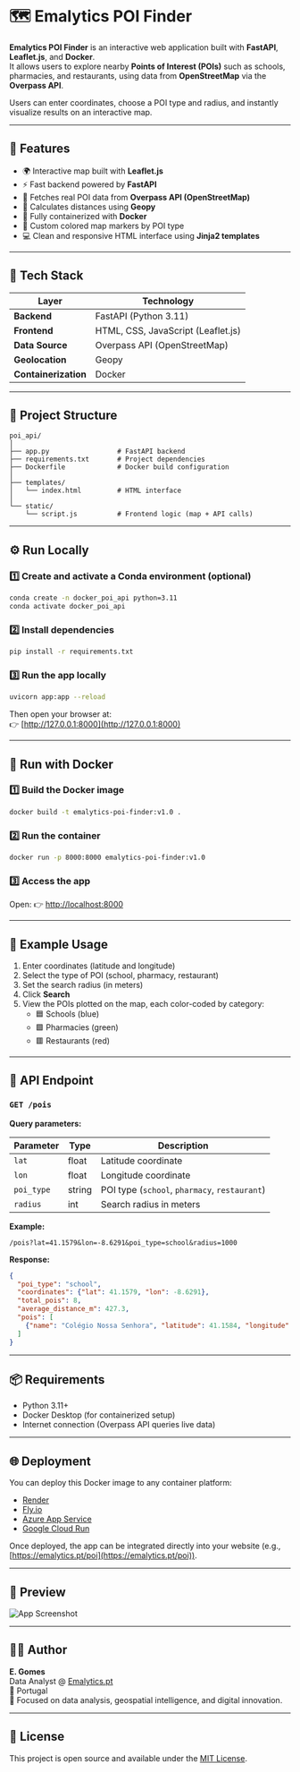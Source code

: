 # 🗺️ Emalytics POI Finder

**Emalytics POI Finder** is an interactive web application built with **FastAPI**, **Leaflet.js**, and **Docker**.  
It allows users to explore nearby **Points of Interest (POIs)** such as schools, pharmacies, and restaurants, using data from **OpenStreetMap** via the **Overpass API**.

Users can enter coordinates, choose a POI type and radius, and instantly visualize results on an interactive map.

---

## 🚀 Features

- 🌍 Interactive map built with **Leaflet.js**
- ⚡ Fast backend powered by **FastAPI**
- 🧭 Fetches real POI data from **Overpass API (OpenStreetMap)**
- 📏 Calculates distances using **Geopy**
- 🐳 Fully containerized with **Docker**
- 🎨 Custom colored map markers by POI type
- 💻 Clean and responsive HTML interface using **Jinja2 templates**

---

## 🧩 Tech Stack

| Layer | Technology |
|-------|-------------|
| **Backend** | FastAPI (Python 3.11) |
| **Frontend** | HTML, CSS, JavaScript (Leaflet.js) |
| **Data Source** | Overpass API (OpenStreetMap) |
| **Geolocation** | Geopy |
| **Containerization** | Docker |

---

## 🧱 Project Structure

```
poi_api/
│
├── app.py                 # FastAPI backend
├── requirements.txt       # Project dependencies
├── Dockerfile             # Docker build configuration
│
├── templates/
│   └── index.html         # HTML interface
│
└── static/
    └── script.js          # Frontend logic (map + API calls)
```

---

## ⚙️ Run Locally

### 1️⃣ Create and activate a Conda environment (optional)

```bash
conda create -n docker_poi_api python=3.11
conda activate docker_poi_api
```

### 2️⃣ Install dependencies

```bash
pip install -r requirements.txt
```

### 3️⃣ Run the app locally

```bash
uvicorn app:app --reload
```

Then open your browser at:  
👉 [http://127.0.0.1:8000](http://127.0.0.1:8000)

---

## 🐳 Run with Docker

### 1️⃣ Build the Docker image

```bash
docker build -t emalytics-poi-finder:v1.0 .
```

### 2️⃣ Run the container

```bash
docker run -p 8000:8000 emalytics-poi-finder:v1.0
```

### 3️⃣ Access the app

Open: 👉 [http://localhost:8000](http://localhost:8000)

---

## 🧭 Example Usage

1. Enter coordinates (latitude and longitude)  
2. Select the type of POI (school, pharmacy, restaurant)  
3. Set the search radius (in meters)  
4. Click **Search**  
5. View the POIs plotted on the map, each color-coded by category:
   - 🟦 Schools (blue)  
   - 🟩 Pharmacies (green)  
   - 🟥 Restaurants (red)

---

## 🧾 API Endpoint

### `GET /pois`

**Query parameters:**

| Parameter | Type | Description |
|------------|------|-------------|
| `lat` | float | Latitude coordinate |
| `lon` | float | Longitude coordinate |
| `poi_type` | string | POI type (`school`, `pharmacy`, `restaurant`) |
| `radius` | int | Search radius in meters |

**Example:**
```
/pois?lat=41.1579&lon=-8.6291&poi_type=school&radius=1000
```

**Response:**
```json
{
  "poi_type": "school",
  "coordinates": {"lat": 41.1579, "lon": -8.6291},
  "total_pois": 8,
  "average_distance_m": 427.3,
  "pois": [
    {"name": "Colégio Nossa Senhora", "latitude": 41.1584, "longitude": -8.6253, "distance_m": 215.8}
  ]
}
```

---

## 📦 Requirements

- Python 3.11+
- Docker Desktop (for containerized setup)
- Internet connection (Overpass API queries live data)

---

## 🌐 Deployment

You can deploy this Docker image to any container platform:

- [Render](https://render.com/)
- [Fly.io](https://fly.io/)
- [Azure App Service](https://azure.microsoft.com/)
- [Google Cloud Run](https://cloud.google.com/run)

Once deployed, the app can be integrated directly into your website (e.g., [https://emalytics.pt/poi](https://emalytics.pt/poi)).

---

## 📸 Preview

![App Screenshot](https://upload.wikimedia.org/wikipedia/commons/thumb/4/4a/OpenStreetMap_logo.svg/2560px-OpenStreetMap_logo.svg.png)

---

## 👨‍💻 Author

**E. Gomes**  
Data Analyst @ [Emalytics.pt](https://emalytics.pt)  
📍 Portugal  
💼 Focused on data analysis, geospatial intelligence, and digital innovation.

---

## 🧠 License

This project is open source and available under the [MIT License](https://opensource.org/licenses/MIT).
